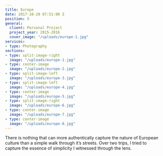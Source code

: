 ```yaml
---
title: Europe
date: 2017-10-20 07:51:00 Z
position: 5
general:
  client: Personal Project
  project_year: 2015-2016
  cover_image: "/uploads/europe-1.jpg"
services:
- type: Photography
sections:
- type: split-image-right
  image: "/uploads/europe-1.jpg"
- type: center-image
  image: "/uploads/europe-2.jpg"
- type: split-image-left
  image: "/uploads/europe-3.jpg"
- type: split-image-left
  image: "/uploads/europe-4.jpg"
- type: center-image
  image: "/uploads/europe-5.jpg"
- type: split-image-right
  image: "/uploads/europe-6.jpg"
- type: center-image
  image: "/uploads/europe-7.jpg"
- type: center-image
  image: "/uploads/europe-8.jpg"
---
```


There is nothing that can more authentically capture the nature of European culture than a simple walk through it’s streets. Over two trips, I tried to capture the essence of simplicity I witnessed through the lens.